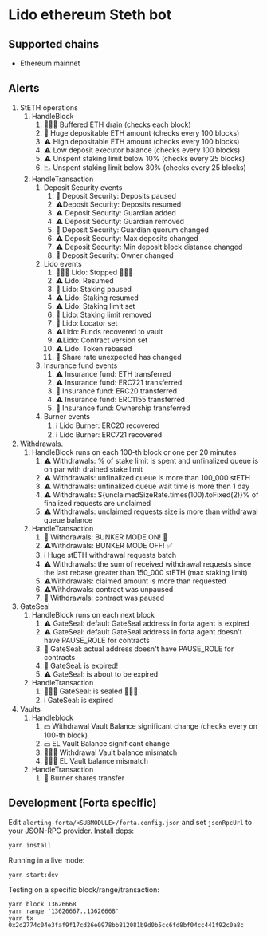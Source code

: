 # Lido ethereum Steth bot

## Supported chains

- Ethereum mainnet

## Alerts

1. StETH operations
   1. HandleBlock
      1. 🚨🚨🚨 Buffered ETH drain (checks each block)
      2. 🚨 Huge depositable ETH amount (checks every 100 blocks)
      3. ⚠️ High depositable ETH amount (checks every 100 blocks)
      4. ⚠️ Low deposit executor balance (checks every 100 blocks)
      5. ⚠️ Unspent staking limit below 10% (checks every 25 blocks)
      6. 📉 Unspent staking limit below 30% (checks every 25 blocks)
   2. HandleTransaction
      1. Deposit Security events
         1. 🚨 Deposit Security: Deposits paused
         2. ⚠️Deposit Security: Deposits resumed
         3. ⚠️ Deposit Security: Guardian added
         4. ⚠️ Deposit Security: Guardian removed
         5. 🚨 Deposit Security: Guardian quorum changed
         6. ⚠️ Deposit Security: Max deposits changed
         7. ⚠️ Deposit Security: Min deposit block distance changed
         8. 🚨 Deposit Security: Owner changed
      2. Lido events
         1. 🚨🚨🚨 Lido: Stopped 🚨🚨🚨
         2. ⚠️ Lido: Resumed
         3. 🚨 Lido: Staking paused
         4. ⚠️ Lido: Staking resumed
         5. ⚠️ Lido: Staking limit set
         6. 🚨 Lido: Staking limit removed
         7. 🚨 Lido: Locator set
         8. ⚠️Lido: Funds recovered to vault
         9. ⚠️Lido: Contract version set
         10. ⚠️ Lido: Token rebased
         11. 🚨 Share rate unexpected has changed
      3. Insurance fund events
         1. ⚠️ Insurance fund: ETH transferred
         2. ⚠️ Insurance fund: ERC721 transferred
         3. 🚨 Insurance fund: ERC20 transferred
         4. ⚠️ Insurance fund: ERC1155 transferred
         5. 🚨 Insurance fund: Ownership transferred
      4. Burner events
         1. ℹ️ Lido Burner: ERC20 recovered
         2. ℹ️ Lido Burner: ERC721 recovered
2. Withdrawals.
   1. HandleBlock runs on each 100-th block or one per 20 minutes
      1. ⚠️ Withdrawals: <limitRate>% of stake limit is spent and unfinalized queue is on par with drained stake
         limit
      2. ⚠️ Withdrawals: unfinalized queue is more than 100_000 stETH
      3. ⚠️ Withdrawals: unfinalized queue wait time is <hours> more then 1 day
      4. ⚠️ Withdrawals: ${unclaimedSizeRate.times(100).toFixed(2)}% of finalized requests are unclaimed
      5. ⚠️ Withdrawals: unclaimed requests size is more than withdrawal queue balance
   2. HandleTransaction
      1. 🚨 Withdrawals: BUNKER MODE ON! 🚨
      2. ⚠️Withdrawals: BUNKER MODE OFF! ✅
      3. ℹ️ Huge stETH withdrawal requests batch
      4. ⚠️ Withdrawals: the sum of received withdrawal requests since the last rebase greater than 150_000 stETH (max staking limit)
      5. ⚠️Withdrawals: claimed amount is more than requested
      6. ⚠️Withdrawals: contract was unpaused
      7. 🚨 Withdrawals: contract was paused
3. GateSeal
   1. HandleBlock runs on each next block
      1. ⚠️ GateSeal: default GateSeal address in forta agent is expired
      2. ⚠️️ GateSeal: default GateSeal address in forta agent doesn't have PAUSE_ROLE for contracts
      3. 🚨 GateSeal: actual address doesn't have PAUSE_ROLE for contracts
      4. 🚨 GateSeal: is expired!
      5. ⚠️ GateSeal: is about to be expired
   2. HandleTransaction
      1. 🚨🚨🚨 GateSeal: is sealed 🚨🚨🚨
      2. ℹ️ GateSeal: is expired
4. Vaults
   1. Handleblock
      1. 💵 Withdrawal Vault Balance significant change (checks every on 100-th block)
      2. 💵 EL Vault Balance significant change
      3. 🚨🚨🚨 Withdrawal Vault balance mismatch
      4. 🚨🚨🚨 EL Vault balance mismatch
   2. HandleTransaction
      1. 🚨 Burner shares transfer

## Development (Forta specific)

Edit `alerting-forta/<SUBMODULE>/forta.config.json` and set `jsonRpcUrl` to your JSON-RPC provider. Install deps:

```
yarn install
```

Running in a live mode:

```
yarn start:dev
```

Testing on a specific block/range/transaction:

```
yarn block 13626668
yarn range '13626667..13626668'
yarn tx 0x2d2774c04e3faf9f17cd26e0978bb812081b9d0b5cc6fd8bf04cc441f92c0a8c
```
